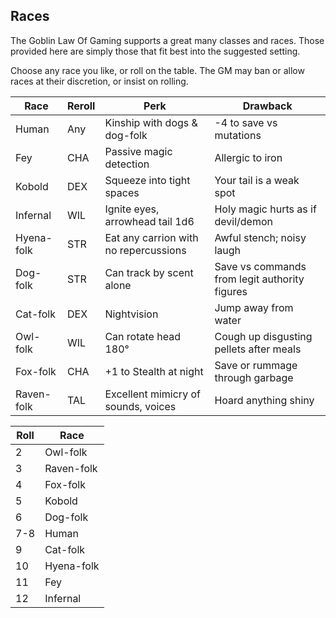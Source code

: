 ## Races

The Goblin Law Of Gaming supports a great many classes and races. Those provided
here are simply those that fit best into the suggested setting.

Choose any race you like, or roll on the table. The GM may ban or allow races at
their discretion, or insist on rolling.

   Race    |Reroll|                 Perk                 |                  Drawback
-----------|------|--------------------------------------|---------------------------------------------
Human      | Any  |Kinship with dogs & dog-folk          |-4 to save vs mutations
Fey        | CHA  |Passive magic detection               |Allergic to iron
Kobold     | DEX  |Squeeze into tight spaces             |Your tail is a weak spot
Infernal   | WIL  |Ignite eyes, arrowhead tail 1d6       |Holy magic hurts as if devil/demon
Hyena-folk | STR  |Eat any carrion with no repercussions |Awful stench; noisy laugh
Dog-folk   | STR  |Can track by scent alone              |Save vs commands from legit authority figures
Cat-folk   | DEX  |Nightvision                           |Jump away from water
Owl-folk   | WIL  |Can rotate head 180°                  |Cough up disgusting pellets after meals
Fox-folk   | CHA  |+1 to Stealth at night                |Save or rummage through garbage
Raven-folk | TAL  |Excellent mimicry of sounds, voices   |Hoard anything shiny


Roll | Race
-----|---------
   2 | Owl-folk
   3 | Raven-folk
   4 | Fox-folk
   5 | Kobold
   6 | Dog-folk
 7-8 | Human
   9 | Cat-folk
  10 | Hyena-folk
  11 | Fey
  12 | Infernal
